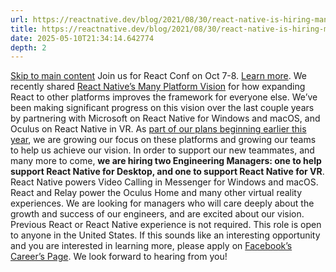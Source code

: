 ```yaml
---
url: https://reactnative.dev/blog/2021/08/30/react-native-is-hiring-managers
title: https://reactnative.dev/blog/2021/08/30/react-native-is-hiring-managers
date: 2025-05-10T21:34:14.642774
depth: 2
---
```


[Skip to main content](https://reactnative.dev/blog/2021/08/30/react-native-is-hiring-managers#__docusaurus_skipToContent_fallback)
Join us for React Conf on Oct 7-8. [Learn more](https://conf.react.dev).
We recently shared [React Native’s Many Platform Vision](https://reactnative.dev/blog/2021/08/26/many-platform-vision) for how expanding React to other platforms improves the framework for everyone else. We’ve been making significant progress on this vision over the last couple years by partnering with Microsoft on React Native for Windows and macOS, and Oculus on React Native in VR.
As [part of our plans beginning earlier this year](https://reactnative.dev/blog/2021/08/19/h2-2021), we are growing our focus on these platforms and growing our teams to help us achieve our vision. In order to support our new teammates, and many more to come, **we are hiring two Engineering Managers: one to help support React Native for Desktop, and one to support React Native for VR**.
React Native powers Video Calling in Messenger for Windows and macOS.
React and Relay power the Oculus Home and many other virtual reality experiences.
We are looking for managers who will care deeply about the growth and success of our engineers, and are excited about our vision. Previous React or React Native experience is not required. This role is open to anyone in the United States. If this sounds like an interesting opportunity and you are interested in learning more, please apply on [Facebook’s Career’s Page](https://www.facebook.com/careers/v2/jobs/438516437547870). We look forward to hearing from you!

